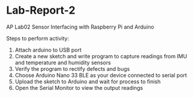 # Lab-Report-2
AP Lab02 Sensor Interfacing with Raspberry Pi and Arduino

Steps to perform activity:
1. Attach arduino to USB port
2. Create a new sketch and write program to capture readings from IMU and temperature and humidity sensors
3. Verify the program to rectify defects and bugs
4. Choose Arduino Nano 33 BLE as your device connected to serial port
5. Upload the sketch to Arduino and wait for process to finish
6. Open the Serial Monitor to view the output readings
